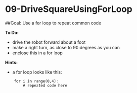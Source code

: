 # 09-DriveSquareUsingForLoop
##Goal:  Use a for loop to repeat common code

**To Do:**
* drive the robot forward about a foot
* make a right turn, as close to 90 degrees as you can
* enclose this in a for loop

**Hints:**
* a for loop looks like this:

```
	for i in range(0,4):
	    # repeated code here

```
